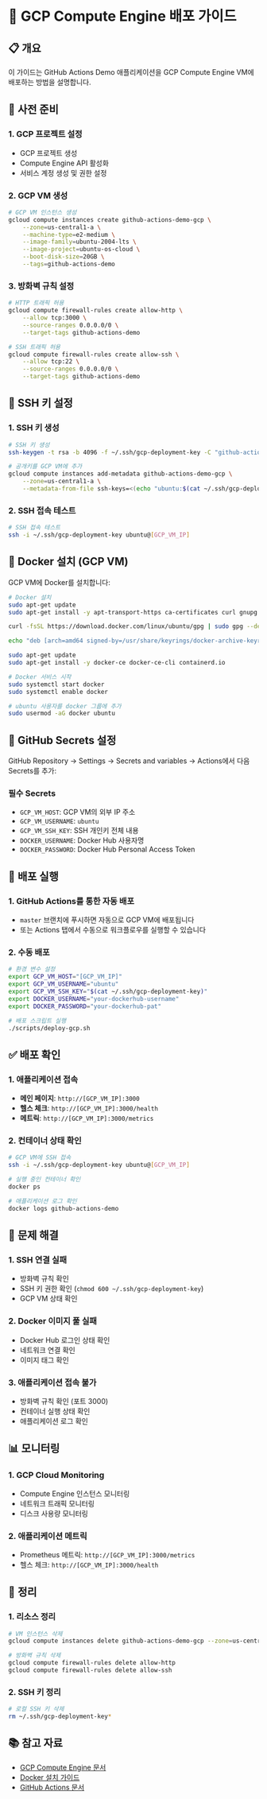 # 🚀 GCP Compute Engine 배포 가이드

## 📋 개요

이 가이드는 GitHub Actions Demo 애플리케이션을 GCP Compute Engine VM에 배포하는 방법을 설명합니다.

## 🔧 사전 준비

### 1. GCP 프로젝트 설정
- GCP 프로젝트 생성
- Compute Engine API 활성화
- 서비스 계정 생성 및 권한 설정

### 2. GCP VM 생성
```bash
# GCP VM 인스턴스 생성
gcloud compute instances create github-actions-demo-gcp \
    --zone=us-central1-a \
    --machine-type=e2-medium \
    --image-family=ubuntu-2004-lts \
    --image-project=ubuntu-os-cloud \
    --boot-disk-size=20GB \
    --tags=github-actions-demo
```

### 3. 방화벽 규칙 설정
```bash
# HTTP 트래픽 허용
gcloud compute firewall-rules create allow-http \
    --allow tcp:3000 \
    --source-ranges 0.0.0.0/0 \
    --target-tags github-actions-demo

# SSH 트래픽 허용
gcloud compute firewall-rules create allow-ssh \
    --allow tcp:22 \
    --source-ranges 0.0.0.0/0 \
    --target-tags github-actions-demo
```

## 🔑 SSH 키 설정

### 1. SSH 키 생성
```bash
# SSH 키 생성
ssh-keygen -t rsa -b 4096 -f ~/.ssh/gcp-deployment-key -C "github-actions-demo"

# 공개키를 GCP VM에 추가
gcloud compute instances add-metadata github-actions-demo-gcp \
    --zone=us-central1-a \
    --metadata-from-file ssh-keys=<(echo "ubuntu:$(cat ~/.ssh/gcp-deployment-key.pub)")
```

### 2. SSH 접속 테스트
```bash
# SSH 접속 테스트
ssh -i ~/.ssh/gcp-deployment-key ubuntu@[GCP_VM_IP]
```

## 🐳 Docker 설치 (GCP VM)

GCP VM에 Docker를 설치합니다:

```bash
# Docker 설치
sudo apt-get update
sudo apt-get install -y apt-transport-https ca-certificates curl gnupg lsb-release

curl -fsSL https://download.docker.com/linux/ubuntu/gpg | sudo gpg --dearmor -o /usr/share/keyrings/docker-archive-keyring.gpg

echo "deb [arch=amd64 signed-by=/usr/share/keyrings/docker-archive-keyring.gpg] https://download.docker.com/linux/ubuntu $(lsb_release -cs) stable" | sudo tee /etc/apt/sources.list.d/docker.list > /dev/null

sudo apt-get update
sudo apt-get install -y docker-ce docker-ce-cli containerd.io

# Docker 서비스 시작
sudo systemctl start docker
sudo systemctl enable docker

# ubuntu 사용자를 docker 그룹에 추가
sudo usermod -aG docker ubuntu
```

## 🔐 GitHub Secrets 설정

GitHub Repository → Settings → Secrets and variables → Actions에서 다음 Secrets를 추가:

### 필수 Secrets
- `GCP_VM_HOST`: GCP VM의 외부 IP 주소
- `GCP_VM_USERNAME`: `ubuntu`
- `GCP_VM_SSH_KEY`: SSH 개인키 전체 내용
- `DOCKER_USERNAME`: Docker Hub 사용자명
- `DOCKER_PASSWORD`: Docker Hub Personal Access Token


## 🚀 배포 실행

### 1. GitHub Actions를 통한 자동 배포
- `master` 브랜치에 푸시하면 자동으로 GCP VM에 배포됩니다
- 또는 Actions 탭에서 수동으로 워크플로우를 실행할 수 있습니다

### 2. 수동 배포
```bash
# 환경 변수 설정
export GCP_VM_HOST="[GCP_VM_IP]"
export GCP_VM_USERNAME="ubuntu"
export GCP_VM_SSH_KEY="$(cat ~/.ssh/gcp-deployment-key)"
export DOCKER_USERNAME="your-dockerhub-username"
export DOCKER_PASSWORD="your-dockerhub-pat"

# 배포 스크립트 실행
./scripts/deploy-gcp.sh
```

## ✅ 배포 확인

### 1. 애플리케이션 접속
- **메인 페이지**: `http://[GCP_VM_IP]:3000`
- **헬스 체크**: `http://[GCP_VM_IP]:3000/health`
- **메트릭**: `http://[GCP_VM_IP]:3000/metrics`

### 2. 컨테이너 상태 확인
```bash
# GCP VM에 SSH 접속
ssh -i ~/.ssh/gcp-deployment-key ubuntu@[GCP_VM_IP]

# 실행 중인 컨테이너 확인
docker ps

# 애플리케이션 로그 확인
docker logs github-actions-demo
```

## 🔧 문제 해결

### 1. SSH 연결 실패
- 방화벽 규칙 확인
- SSH 키 권한 확인 (`chmod 600 ~/.ssh/gcp-deployment-key`)
- GCP VM 상태 확인

### 2. Docker 이미지 풀 실패
- Docker Hub 로그인 상태 확인
- 네트워크 연결 확인
- 이미지 태그 확인

### 3. 애플리케이션 접속 불가
- 방화벽 규칙 확인 (포트 3000)
- 컨테이너 실행 상태 확인
- 애플리케이션 로그 확인

## 📊 모니터링

### 1. GCP Cloud Monitoring
- Compute Engine 인스턴스 모니터링
- 네트워크 트래픽 모니터링
- 디스크 사용량 모니터링

### 2. 애플리케이션 메트릭
- Prometheus 메트릭: `http://[GCP_VM_IP]:3000/metrics`
- 헬스 체크: `http://[GCP_VM_IP]:3000/health`

## 🧹 정리

### 1. 리소스 정리
```bash
# VM 인스턴스 삭제
gcloud compute instances delete github-actions-demo-gcp --zone=us-central1-a

# 방화벽 규칙 삭제
gcloud compute firewall-rules delete allow-http
gcloud compute firewall-rules delete allow-ssh
```

### 2. SSH 키 정리
```bash
# 로컬 SSH 키 삭제
rm ~/.ssh/gcp-deployment-key*
```

## 📚 참고 자료

- [GCP Compute Engine 문서](https://cloud.google.com/compute/docs)
- [Docker 설치 가이드](https://docs.docker.com/engine/install/ubuntu/)
- [GitHub Actions 문서](https://docs.github.com/en/actions)

